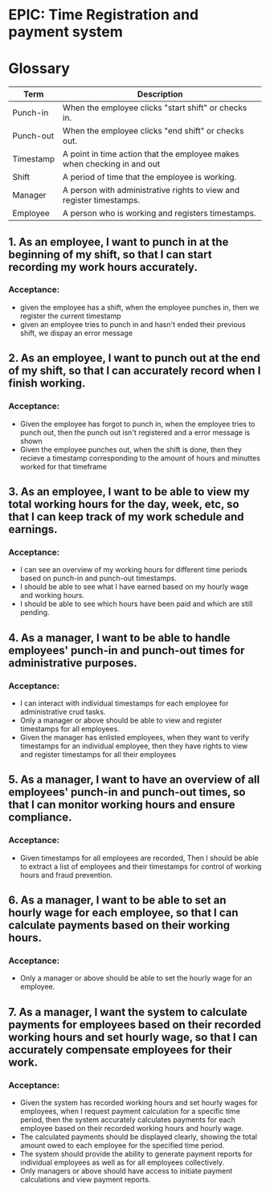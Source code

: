 # EPIC: Time Registration and payment system

# Glossary

| Term      | Description                                                             |
| --------- | ----------------------------------------------------------------------- |
| Punch-in  | When the employee clicks "start shift" or checks in.                    |
| Punch-out | When the employee clicks "end shift" or checks out.                     |
| Timestamp | A point in time action that the employee makes when checking in and out |
| Shift     | A period of time that the employee is working.                          |
| Manager   | A person with administrative rights to view and register timestamps.    |
| Employee  | A person who is working and registers timestamps.                       |

## 1. As an employee, I want to punch in at the beginning of my shift, so that I can start recording my work hours accurately.

### Acceptance:

- given the employee has a shift, when the employee punches in, then we register the current timestamp
- given an employee tries to punch in and hasn't ended their previous shift, we dispay an error message

## 2. As an employee, I want to punch out at the end of my shift, so that I can accurately record when I finish working.

### Acceptance:

- Given the employee has forgot to punch in, when the employee tries to punch out, then the punch out isn't registered and a error message is shown
- Given the employee punches out, when the shift is done, then they recieve a timestamp corresponding to the amount of hours and minuttes worked for that timeframe

## 3. As an employee, I want to be able to view my total working hours for the day, week, etc, so that I can keep track of my work schedule and earnings.

### Acceptance:

- I can see an overview of my working hours for different time periods based on punch-in and punch-out timestamps.
- I should be able to see what I have earned based on my hourly wage and working hours.
- I should be able to see which hours have been paid and which are still pending.

## 4. As a manager, I want to be able to handle employees' punch-in and punch-out times for administrative purposes.

### Acceptance:

- I can interact with individual timestamps for each employee for administrative crud tasks.
- Only a manager or above should be able to view and register timestamps for all employees.
- Given the manager has enlisted employees, when they want to verify timestamps for an individual employee, then they have rights to view and register timestamps for all their employees

## 5. As a manager, I want to have an overview of all employees' punch-in and punch-out times, so that I can monitor working hours and ensure compliance.

### Acceptance:

- Given timestamps for all employees are recorded, Then I should be able to extract a list of employees and their timestamps for control of working hours and fraud prevention.

## 6. As a manager, I want to be able to set an hourly wage for each employee, so that I can calculate payments based on their working hours.

### Acceptance:

- Only a manager or above should be able to set the hourly wage for an employee.

## 7. As a manager, I want the system to calculate payments for employees based on their recorded working hours and set hourly wage, so that I can accurately compensate employees for their work.

### Acceptance:

- Given the system has recorded working hours and set hourly wages for employees, when I request payment calculation for a specific time period, then the system accurately calculates payments for each employee based on their recorded working hours and hourly wage.
- The calculated payments should be displayed clearly, showing the total amount owed to each employee for the specified time period.
- The system should provide the ability to generate payment reports for individual employees as well as for all employees collectively.
- Only managers or above should have access to initiate payment calculations and view payment reports.
